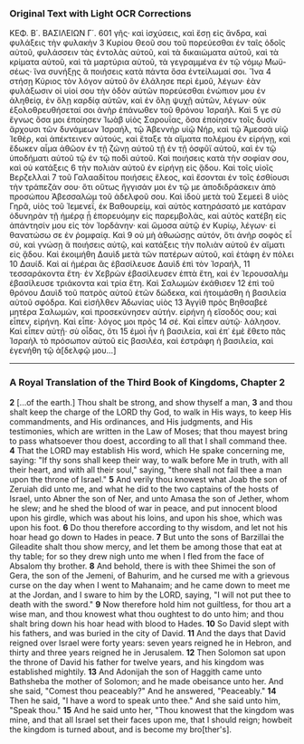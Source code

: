 ### Original Text with Light OCR Corrections

ΚΕΦ. Β΄. ΒΑΣΙΛΕΙΩΝ Γ΄. 601
γῆς· καὶ ἰσχύσεις, καὶ ἔσῃ εἰς ἄνδρα, καὶ φυλάξεις τὴν φυλακὴν 3
Κυρίου Θεοῦ σου τοῦ πορεύεσθαι ἐν ταῖς ὁδοῖς αὐτοῦ, φυλάσσειν
τὰς ἐντολὰς αὐτοῦ, καὶ τὰ δικαιώματα αὐτοῦ, καὶ τὰ κρίματα
αὐτοῦ, καὶ τὰ μαρτύρια αὐτοῦ, τὰ γεγραμμένα ἐν τῷ νόμῳ Μωϋ-
σέως· ἵνα συνήξῃς ἃ ποιήσεις κατὰ πάντα ὅσα ἐντείλωμαί σοι. Ἵνα 4
στήσῃ Κύριος τὸν λόγον αὐτοῦ ὃν ἐλάλησε περὶ ἐμοῦ, λέγων· ἐὰν
φυλάξωσιν οἱ υἱοί σου τὴν ὁδὸν αὐτῶν πορεύεσθαι ἐνώπιον μου ἐν
ἀληθείᾳ, ἐν ὅλῃ καρδίᾳ αὐτῶν, καὶ ἐν ὅλῃ ψυχῇ αὐτῶν, λέγων·
οὐκ ἐξολοθρευθήσεταί σοι ἀνὴρ ἐπάνωθεν τοῦ θρόνου Ἰσραήλ. Καὶ 5
γε σὺ ἔγνως ὅσα μοι ἐποίησεν Ἰωὰβ υἱὸς Σαρουΐας, ὅσα ἐποίησεν
τοῖς δυσὶν ἄρχουσι τῶν δυνάμεων Ἰσραήλ, τῷ Ἀβεννὴρ υἱῷ Νήρ,
καὶ τῷ Ἀμεσσὰ υἱῷ Ἰεθέρ, καὶ ἀπέκτεινεν αὐτούς, καὶ ἔταξε τὰ
αἵματα πολέμου ἐν εἰρήνῃ, καὶ ἔδωκεν αἷμα ἀθῶον ἐν τῇ ζώνῃ
αὐτοῦ τῇ ἐν τῇ ὀσφῦϊ αὐτοῦ, καὶ ἐν τῷ ὑποδήματι αὐτοῦ τῷ ἐν τῷ
ποδὶ αὐτοῦ. Καὶ ποιήσεις κατὰ τὴν σοφίαν σου, καὶ οὐ κατάξεις 6
τὴν πολιὰν αὐτοῦ ἐν εἰρήνῃ εἰς ᾅδου. Καὶ τοῖς υἱοῖς Βερζελλαὶ 7
τοῦ Γαλααδίτου ποιήσεις ἔλεος, καὶ ἔσονται ἐν τοῖς ἐσθίουσι τὴν
τράπεζάν σου· ὅτι οὕτως ἤγγισάν μοι ἐν τῷ με ἀποδιδράσκειν ἀπὸ
προσώπου Ἀβεσσαλὼμ τοῦ ἀδελφοῦ σου. Καὶ ἰδοὺ μετὰ τοῦ Σεμεεὶ 8
υἱὸς Γηρᾶ, υἱὸς τοῦ Ἰεμενεΐ, ἐκ Βαθουρείμ, καὶ αὐτὸς κατηράσατό
με κατάραν ὀδυνηρὰν τῇ ἡμέρᾳ ᾗ ἐπορευόμην εἰς παρεμβολὰς, καὶ
αὐτὸς κατέβη εἰς ἀπάντησίν μου εἰς τὸν Ἰορδάνην· καὶ ὤμοσα αὐτῷ
ἐν Κυρίῳ, λέγων· εἰ θανατώσω σε ἐν ῥομφαίᾳ. Καὶ 9
οὐ μὴ ἀθωώσῃς αὐτόν, ὅτι ἀνὴρ σοφὸς εἶ σύ, καὶ γνώσῃ ἃ ποιήσεις
αὐτῷ, καὶ κατάξεις τὴν πολιὰν αὐτοῦ ἐν αἵματι εἰς ᾅδου.
Καὶ ἐκοιμήθη Δαυὶδ μετὰ τῶν πατέρων αὐτοῦ, καὶ ἐτάφη ἐν πόλει 10
Δαυίδ. Καὶ αἱ ἡμέραι ἃς ἐβασίλευσε Δαυὶδ ἐπὶ τὸν Ἰσραήλ, 11
τεσσαράκοντα ἔτη· ἐν Χεβρὼν ἐβασίλευσεν ἑπτὰ ἔτη, καὶ ἐν Ἱερουσαλὴμ
ἐβασίλευσε τριάκοντα καὶ τρία ἔτη. Καὶ Σαλωμὼν ἐκάθισεν 12
ἐπὶ τοῦ θρόνου Δαυὶδ τοῦ πατρὸς αὐτοῦ ἐτῶν δώδεκα, καὶ
ἡτοιμάσθη ἡ βασιλεία αὐτοῦ σφόδρα. Καὶ εἰσῆλθεν Ἀδωνίας υἱὸς 13
Ἀγγὶθ πρὸς Βηθσαβεὲ μητέρα Σαλωμών, καὶ προσεκύνησεν αὐτήν.
εἰρήνη ἡ εἴσοδός σου; καὶ εἶπεν, εἰρήνη. Καὶ εἶπε· λόγος μοι πρὸς 14
σέ. Καὶ εἶπεν αὐτῷ· λάλησον. Καὶ εἶπεν αὐτῇ· σὺ οἶδας, ὅτι 15
ἐμοὶ ἦν ἡ βασιλεία, καὶ ἐπ᾿ ἐμὲ ἔθετο πᾶς Ἰσραὴλ τὸ πρόσωπον
αὐτοῦ εἰς βασιλέα, καὶ ἐστράφη ἡ βασιλεία, καὶ ἐγενήθη τῷ ἀ[δελφῷ μου...]

---

### A Royal Translation of the Third Book of Kingdoms, Chapter 2

**2** [...of the earth.] Thou shalt be strong, and show thyself a man,
**3** and thou shalt keep the charge of the LORD thy God, to walk in His ways, to keep His commandments, and His ordinances, and His judgments, and His testimonies, which are written in the Law of Moses; that thou mayest bring to pass whatsoever thou doest, according to all that I shall command thee.
**4** That the LORD may establish His word, which He spake concerning me, saying: "If thy sons shall keep their way, to walk before Me in truth, with all their heart, and with all their soul," saying, "there shall not fail thee a man upon the throne of Israel."
**5** And verily thou knowest what Joab the son of Zeruiah did unto me, and what he did to the two captains of the hosts of Israel, unto Abner the son of Ner, and unto Amasa the son of Jether, whom he slew; and he shed the blood of war in peace, and put innocent blood upon his girdle, which was about his loins, and upon his shoe, which was upon his foot.
**6** Do thou therefore according to thy wisdom, and let not his hoar head go down to Hades in peace.
**7** But unto the sons of Barzillai the Gileadite shalt thou show mercy, and let them be among those that eat at thy table; for so they drew nigh unto me when I fled from the face of Absalom thy brother.
**8** And behold, there is with thee Shimei the son of Gera, the son of the Jemeni, of Bahurim, and he cursed me with a grievous curse on the day when I went to Mahanaim; and he came down to meet me at the Jordan, and I sware to him by the LORD, saying, "I will not put thee to death with the sword."
**9** Now therefore hold him not guiltless, for thou art a wise man, and thou knowest what thou oughtest to do unto him; and thou shalt bring down his hoar head with blood to Hades.
**10** So David slept with his fathers, and was buried in the city of David.
**11** And the days that David reigned over Israel were forty years: seven years reigned he in Hebron, and thirty and three years reigned he in Jerusalem.
**12** Then Solomon sat upon the throne of David his father for twelve years, and his kingdom was established mightily.
**13** And Adonijah the son of Haggith came unto Bathsheba the mother of Solomon; and he made obeisance unto her. And she said, "Comest thou peaceably?" And he answered, "Peaceably."
**14** Then he said, "I have a word to speak unto thee." And she said unto him, "Speak thou."
**15** And he said unto her, "Thou knowest that the kingdom was mine, and that all Israel set their faces upon me, that I should reign; howbeit the kingdom is turned about, and is become my bro[ther's].